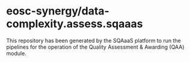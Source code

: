 <!--
SPDX-FileCopyrightText: Copyright contributors to the Software Quality Assurance as a Service (SQAaaS) project <sqaaas@ibergrid.eu>

SPDX-License-Identifier: GPL-3.0-only
-->

# eosc-synergy/data-complexity.assess.sqaaas
This repository has been generated by the SQAaaS platform to run the pipelines
for the operation of the
Quality Assessment & Awarding (QAA)
module.